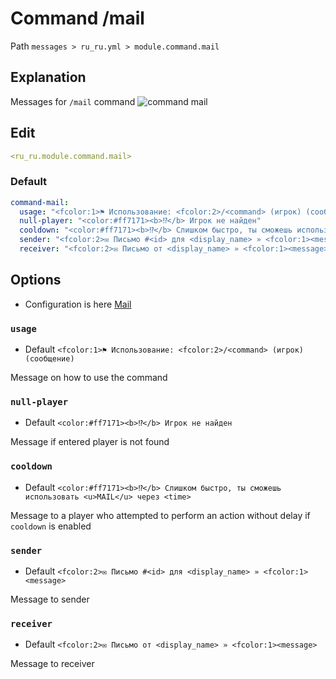 # Command /mail
Path `messages > ru_ru.yml > module.command.mail`

## Explanation
Messages for `/mail` command
![command mail](/commandmail.png)

## Edit
```yaml
<ru_ru.module.command.mail>
```

### Default
```yaml
command-mail:
  usage: "<fcolor:1>⚑ Использование: <fcolor:2>/<command> (игрок) (сообщение)"
  null-player: "<color:#ff7171><b>⁉</b> Игрок не найден"
  cooldown: "<color:#ff7171><b>⁉</b> Слишком быстро, ты сможешь использовать <u>MAIL</u> через <time>"
  sender: "<fcolor:2>✉ Письмо #<id> для <display_name> » <fcolor:1><message>"
  receiver: "<fcolor:2>✉ Письмо от <display_name> » <fcolor:1><message>"
```

## Options

- Configuration is here [Mail](/en/config/module/command/command-mail/)

### `usage`
- Default `<fcolor:1>⚑ Использование: <fcolor:2>/<command> (игрок) (сообщение)`

Message on how to use the command

### `null-player`
- Default `<color:#ff7171><b>⁉</b> Игрок не найден`

Message if entered player is not found

### `cooldown`
- Default `<color:#ff7171><b>⁉</b> Слишком быстро, ты сможешь использовать <u>MAIL</u> через <time>`

Message to a player who attempted to perform an action without delay if `cooldown` is enabled

### `sender`
- Default `<fcolor:2>✉ Письмо #<id> для <display_name> » <fcolor:1><message>`

Message to sender

### `receiver`
- Default `<fcolor:2>✉ Письмо от <display_name> » <fcolor:1><message>`

Message to receiver

